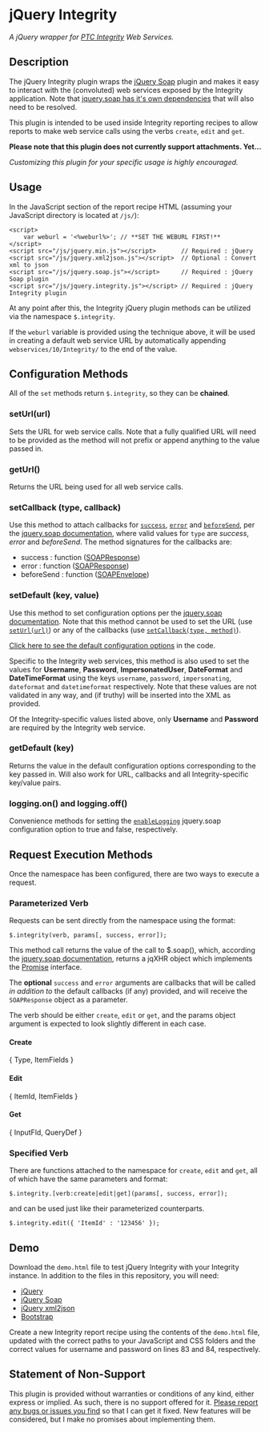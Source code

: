 # jQuery Integrity #
*A jQuery wrapper for [PTC Integrity](http://www.mks.com/platform/our-product) Web Services.*

## Description ##

The jQuery Integrity plugin wraps the [jQuery Soap](https://github.com/doedje/jquery.soap) plugin and makes it easy to interact with the (convoluted) web services exposed by the Integrity application. Note that [jquery.soap has it's own dependencies](https://github.com/doedje/jquery.soap#dependencies) that will also need to be resolved.

This plugin is intended to be used inside Integrity reporting recipes to allow reports to make web service calls using the verbs `create`, `edit` and `get`.

**Please note that this plugin does not currently support attachments. Yet...**

*Customizing this plugin for your specific usage is highly encouraged.*

## Usage ##

In the JavaScript section of the report recipe HTML (assuming your JavaScript directory is located at `/js/`):

	<script>
		var weburl = '<%weburl%>'; // **SET THE WEBURL FIRST!**
	</script>
	<script src="/js/jquery.min.js"></script>       // Required : jQuery
	<script src="/js/jquery.xml2json.js"></script>  // Optional : Convert xml to json
	<script src="/js/jquery.soap.js"></script>      // Required : jQuery Soap plugin
	<script src="/js/jquery.integrity.js"></script> // Required : jQuery Integrity plugin

At any point after this, the Integrity jQuery plugin methods can be utilized via the namespace `$.integrity`.

If the `weburl` variable is provided using the technique above, it will be used in creating a default web service URL by automatically appending `webservices/10/Integrity/` to the end of the value.

## Configuration Methods ##
All of the `set` methods return `$.integrity`, so they can be **chained**.

### setUrl(url) ###

Sets the URL for web service calls. Note that a fully qualified URL will need to be provided as the method will not prefix or append anything to the value passed in.

### getUrl() ###

Returns the URL being used for all web service calls.

### setCallback (type, callback) ###

Use this method to attach callbacks for [`success`](https://github.com/doedje/jquery.soap/blob/master/doc/options.md#success), [`error`](https://github.com/doedje/jquery.soap/blob/master/doc/options.md#error) and [`beforeSend`](https://github.com/doedje/jquery.soap/blob/master/doc/options.md#beforesend), per the [jquery.soap documentation](https://github.com/doedje/jquery.soap/blob/master/doc/options.md), where valid values for `type` are *success*, *error* and *beforeSend*. The method signatures for the callbacks are:

- success : function ([SOAPResponse](https://github.com/doedje/jquery.soap/blob/master/jquery.soap.js#L357))
- error : function ([SOAPResponse](https://github.com/doedje/jquery.soap/blob/master/jquery.soap.js#L357))
- beforeSend : function ([SOAPEnvelope](https://github.com/doedje/jquery.soap/blob/master/jquery.soap.js#L126))

### setDefault (key, value) ###

Use this method to set configuration options per the [jquery.soap documentation](https://github.com/doedje/jquery.soap/blob/master/doc/options.md). Note that this method cannot be used to set the URL (use [`setUrl(url)`](https://github.com/scottoffen/jquery.integrity/tree/master#seturlurl)) or any of the callbacks (use [`setCallback(type, method)`](https://github.com/scottoffen/jquery.integrity/tree/master#setcallback-type-callback)).

[Click here to see the default configuration options](https://github.com/scottoffen/jquery.integrity/blob/master/jquery.integrity.js#L6) in the code.

Specific to the Integrity web services, this method is also used to set the values for **Username**, **Password**, **ImpersonatedUser**, **DateFormat** and **DateTimeFormat** using the keys `username`, `password`, `impersonating`, `dateformat` and `datetimeformat` respectively. Note that these values are not validated in any way, and (if truthy) will be inserted into the XML as provided.

Of the Integrity-specific values listed above, only **Username** and **Password** are required by the Integrity web service.

### getDefault (key) ###

Returns the value in the default configuration options corresponding to the key passed in. Will also work for URL, callbacks and all Integrity-specific key/value pairs.

### logging.on() and logging.off() ###

Convenience methods for setting the [`enableLogging`](https://github.com/doedje/jquery.soap/blob/master/doc/options.md#enablelogging) jquery.soap configuration option to true and false, respectively.

## Request Execution Methods ##
Once the namespace has been configured, there are two ways to execute a request.

### Parameterized Verb ###

Requests can be sent directly from the namespace using the format:

	$.integrity(verb, params[, success, error]);

This method call returns the value of the call to $.soap(), which, according the [jquery.soap documentation](https://github.com/doedje/jquery.soap#promise), returns a jqXHR object which implements the [Promise](https://developer.mozilla.org/en-US/docs/Web/JavaScript/Reference/Global_Objects/Promise) interface.

The **optional** `success` and `error` arguments are callbacks that will be called *in addition to* the default callbacks (if any) provided, and will receive the `SOAPResponse` object as a parameter.  

The verb should be either `create`, `edit` or `get`, and the params object argument is expected to look slightly different in each case.

#### Create ####

{ Type, ItemFields }

#### Edit ####

{ ItemId, ItemFields }

#### Get ####

{ InputFld, QueryDef }

### Specified Verb ###
There are functions attached to the namespace for `create`, `edit` and `get`, all of which have the same parameters and format:

	$.integrity.[verb:create|edit|get](params[, success, error]);

and can be used just like their parameterized counterparts.

	$.integrity.edit({ 'ItemId' : '123456' });

## Demo ##

Download the `demo.html` file to test jQuery Integrity with your Integrity instance. In addition to the files in this repository, you will need:

- [jQuery](http://jquery.com/)
- [jQuery Soap](http://plugins.jquery.com/soap/)
- [jQuery xml2json](https://github.com/josefvanniekerk/jQuery-xml2json)
- [Bootstrap](http://getbootstrap.com/)

Create a new Integrity report recipe using the contents of the `demo.html` file, updated with the correct paths to your JavaScript and CSS folders and the correct values for username and password on lines 83 and 84, respectively.

## Statement of Non-Support ##

This plugin is provided without warranties or conditions of any kind, either express or implied. As such, there is no support offered for it. [Please report any bugs or issues you find](https://github.com/scottoffen/jquery.integrity/issues) so that I can get it fixed. New features will be considered, but I make no promises about implementing them.
